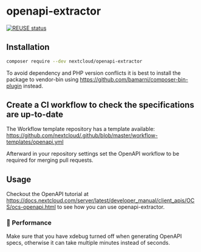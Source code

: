 <!--
  - SPDX-FileCopyrightText: 2022 Nextcloud GmbH and Nextcloud contributors
  - SPDX-License-Identifier: AGPL-3.0-or-later
-->
# openapi-extractor

[![REUSE status](https://api.reuse.software/badge/github.com/nextcloud/openapi-extractor)](https://api.reuse.software/info/github.com/nextcloud/openapi-extractor)

## Installation

```sh
composer require --dev nextcloud/openapi-extractor
```

To avoid dependency and PHP version conflicts it is best to install the package to vendor-bin using https://github.com/bamarni/composer-bin-plugin instead.

## Create a CI workflow to check the specifications are up-to-date

The Workflow template repository has a template available: https://github.com/nextcloud/.github/blob/master/workflow-templates/openapi.yml

Afterward in your repository settings set the OpenAPI workflow to be required for merging pull requests.

## Usage

Checkout the OpenAPI tutorial at https://docs.nextcloud.com/server/latest/developer_manual/client_apis/OCS/ocs-openapi.html to see how you can use openapi-extractor.

### 🐢 Performance

Make sure that you have xdebug turned off when generating OpenAPI specs, otherwise it can take multiple minutes instead of seconds.
